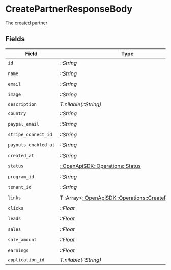 # CreatePartnerResponseBody

The created partner


## Fields

| Field                                                                                                 | Type                                                                                                  | Required                                                                                              | Description                                                                                           |
| ----------------------------------------------------------------------------------------------------- | ----------------------------------------------------------------------------------------------------- | ----------------------------------------------------------------------------------------------------- | ----------------------------------------------------------------------------------------------------- |
| `id`                                                                                                  | *::String*                                                                                            | :heavy_check_mark:                                                                                    | N/A                                                                                                   |
| `name`                                                                                                | *::String*                                                                                            | :heavy_check_mark:                                                                                    | N/A                                                                                                   |
| `email`                                                                                               | *::String*                                                                                            | :heavy_check_mark:                                                                                    | N/A                                                                                                   |
| `image`                                                                                               | *::String*                                                                                            | :heavy_check_mark:                                                                                    | N/A                                                                                                   |
| `description`                                                                                         | *T.nilable(::String)*                                                                                 | :heavy_minus_sign:                                                                                    | N/A                                                                                                   |
| `country`                                                                                             | *::String*                                                                                            | :heavy_check_mark:                                                                                    | N/A                                                                                                   |
| `paypal_email`                                                                                        | *::String*                                                                                            | :heavy_check_mark:                                                                                    | N/A                                                                                                   |
| `stripe_connect_id`                                                                                   | *::String*                                                                                            | :heavy_check_mark:                                                                                    | N/A                                                                                                   |
| `payouts_enabled_at`                                                                                  | *::String*                                                                                            | :heavy_check_mark:                                                                                    | N/A                                                                                                   |
| `created_at`                                                                                          | *::String*                                                                                            | :heavy_check_mark:                                                                                    | N/A                                                                                                   |
| `status`                                                                                              | [::OpenApiSDK::Operations::Status](../../models/operations/status.md)                                 | :heavy_check_mark:                                                                                    | N/A                                                                                                   |
| `program_id`                                                                                          | *::String*                                                                                            | :heavy_check_mark:                                                                                    | N/A                                                                                                   |
| `tenant_id`                                                                                           | *::String*                                                                                            | :heavy_check_mark:                                                                                    | N/A                                                                                                   |
| `links`                                                                                               | T::Array<[::OpenApiSDK::Operations::CreatePartnerLink](../../models/operations/createpartnerlink.md)> | :heavy_check_mark:                                                                                    | N/A                                                                                                   |
| `clicks`                                                                                              | *::Float*                                                                                             | :heavy_check_mark:                                                                                    | N/A                                                                                                   |
| `leads`                                                                                               | *::Float*                                                                                             | :heavy_check_mark:                                                                                    | N/A                                                                                                   |
| `sales`                                                                                               | *::Float*                                                                                             | :heavy_check_mark:                                                                                    | N/A                                                                                                   |
| `sale_amount`                                                                                         | *::Float*                                                                                             | :heavy_check_mark:                                                                                    | N/A                                                                                                   |
| `earnings`                                                                                            | *::Float*                                                                                             | :heavy_check_mark:                                                                                    | N/A                                                                                                   |
| `application_id`                                                                                      | *T.nilable(::String)*                                                                                 | :heavy_minus_sign:                                                                                    | N/A                                                                                                   |